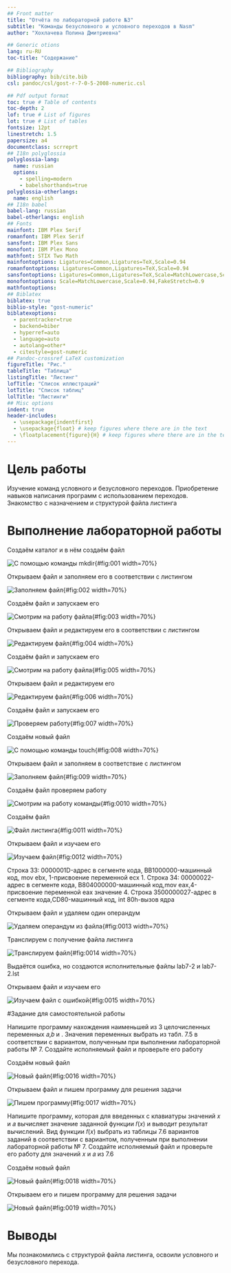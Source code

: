 ```yaml
---
## Front matter
title: "Отчёта по лабораторной работе №3"
subtitle: "Команды безусловного и условного переходов в Nasm"
author: "Хохлачева Полина Дмитриевна"

## Generic otions
lang: ru-RU
toc-title: "Содержание"

## Bibliography
bibliography: bib/cite.bib
csl: pandoc/csl/gost-r-7-0-5-2008-numeric.csl

## Pdf output format
toc: true # Table of contents
toc-depth: 2
lof: true # List of figures
lot: true # List of tables
fontsize: 12pt
linestretch: 1.5
papersize: a4
documentclass: scrreprt
## I18n polyglossia
polyglossia-lang:
  name: russian
  options:
	- spelling=modern
	- babelshorthands=true
polyglossia-otherlangs:
  name: english
## I18n babel
babel-lang: russian
babel-otherlangs: english
## Fonts
mainfont: IBM Plex Serif
romanfont: IBM Plex Serif
sansfont: IBM Plex Sans
monofont: IBM Plex Mono
mathfont: STIX Two Math
mainfontoptions: Ligatures=Common,Ligatures=TeX,Scale=0.94
romanfontoptions: Ligatures=Common,Ligatures=TeX,Scale=0.94
sansfontoptions: Ligatures=Common,Ligatures=TeX,Scale=MatchLowercase,Scale=0.94
monofontoptions: Scale=MatchLowercase,Scale=0.94,FakeStretch=0.9
mathfontoptions:
## Biblatex
biblatex: true
biblio-style: "gost-numeric"
biblatexoptions:
  - parentracker=true
  - backend=biber
  - hyperref=auto
  - language=auto
  - autolang=other*
  - citestyle=gost-numeric
## Pandoc-crossref LaTeX customization
figureTitle: "Рис."
tableTitle: "Таблица"
listingTitle: "Листинг"
lofTitle: "Список иллюстраций"
lotTitle: "Список таблиц"
lolTitle: "Листинги"
## Misc options
indent: true
header-includes:
  - \usepackage{indentfirst}
  - \usepackage{float} # keep figures where there are in the text
  - \floatplacement{figure}{H} # keep figures where there are in the text
---
```


# Цель работы

Изучение команд условного и безусловного переходов. Приобретение навыков написания
программ с использованием переходов. Знакомство с назначением и структурой файла
листинга

 
# Выполнение лабораторной работы

Создаём каталог и в нём создаём файл

![С помощью команды mkdir](image/1.jpg){#fig:001 width=70%}

Открываем файл и заполняем его в соответствии с листингом

![Заполняем файл](image/2.jpg){#fig:002 width=70%}

Создаём файл и запускаем его

![Смотрим на работу файла ](image/3.jpg){#fig:003 width=70%}

Открываем файл и редактируем его в соответствии с листингом 

![Редактируем файл](image/4.jpg){#fig:004 width=70%}

Создаём файл и запускаем его

![Смотрим на работу файла](image/5.jpg){#fig:005 width=70%}

Открываем файл и редактируем его

![Редактируем файл](image/6.jpg){#fig:006 width=70%}

Создаём файл и запускаем его

![Проверяем работу](image/7.jpg){#fig:007 width=70%}

Создаём новый файл

![С помощью команды touch](image/8.jpg){#fig:008 width=70%}

Открываем файл и заполняем в соответствие с листингом 

![Заполняем файл](image/9.jpg){#fig:009 width=70%}

Создаём файл проверяем работу 

![Смотрим на работу команды](image/10.jpg){#fig:0010 width=70%}

Создаём файл

![Файл листинга](image/11.jpg){#fig:0011 width=70%}

Открываем файл и изучаем его

![Изучаем файл](image/12.jpg){#fig:0012 width=70%}

Строка 33: 0000001D-адрес в сегменте кода, BB1000000-машинный код, mov ebx, 1-присвоение переменной  ecx 1.
Строка 34: 00000022-адрес в сегменте кода, B804000000-машинный код,mov eax,4-присвоение переменной eax значение 4.
Строка 3500000027-адрес в сегменте кода,CD80-машинный код, int 80h-вызов ядра

Открываем файл и удаляем один операндум 

![Удаляем операндум из файла](image/13.jpg){#fig:0013 width=70%}

Транслируем с получение файла листинга 

![Транслируем файл](image/14.jpg){#fig:0014 width=70%}

Выдаётся ошибка, но создаются исполнительные файлы lab7-2 и  lab7-2.lst

Открываем файл и изучаем его

![Изучаем файл с ошибкой](image/15.jpg){#fig:0015 width=70%}

#Задание для самостоятельной работы

Напишите программу нахождения наименьшей из 3 целочисленных переменных 𝑎,𝑏 и .
Значения переменных выбрать из табл. 7.5 в соответствии с вариантом, полученным
при выполнении лабораторной работы № 7. Создайте исполняемый файл и проверьте
его работу

Создаём новый файл

![Новый файл](image/16.jpg){#fig:0016 width=70%}

Открываем файл и пишем программу для решения задачи

![Пишем программу](image/17.jpg){#fig:0017 width=70%}

Напишите программу, которая для введенных с клавиатуры значений 𝑥 и 𝑎 вычисляет
значение заданной функции 𝑓(𝑥) и выводит результат вычислений. Вид функции 𝑓(𝑥)
выбрать из таблицы 7.6 вариантов заданий в соответствии с вариантом, полученным
при выполнении лабораторной работы № 7. Создайте исполняемый файл и проверьте
его работу для значений 𝑥 и 𝑎 из 7.6

Создаём новый файл

![Новый файл](image/18.jpg){#fig:0018 width=70%}

Открываем его и пишем программу для решения задачи

![Новый файл](image/19.jpg){#fig:0019 width=70%}





# Выводы

Мы познакомились с структурой файла листинга, освоили условного и безусловного перехода.


